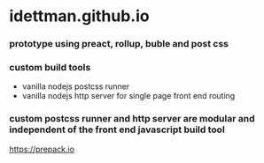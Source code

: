 # idettman.github.io

### prototype using preact, rollup, buble and post css
### custom build tools
- vanilla nodejs postcss runner
- vanilla nodejs http server for single page front end routing

### custom postcss runner and http server are modular and independent of the front end javascript build tool
https://prepack.io
